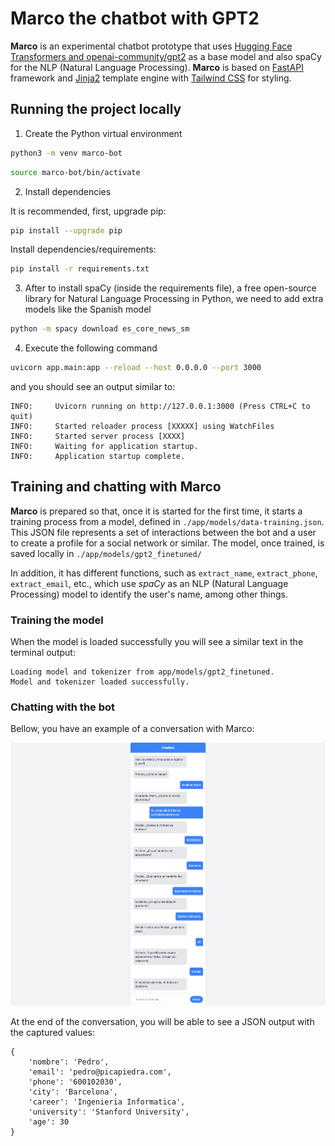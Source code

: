 # Marco the chatbot with GPT2

**Marco** is an experimental chatbot prototype that uses [Hugging Face Transformers and openai-community/gpt2](https://huggingface.co/openai-community/gpt2) as a base model and also spaCy for the NLP (Natural Language Processing). **Marco** is based on [FastAPI](https://fastapi.tiangolo.com/) framework and [Jinja2](https://jinja.palletsprojects.com/en/3.0.x/) template engine with [Tailwind CSS](https://tailwindcss.com/) for styling.

## Running the project locally

1. Create the Python virtual environment

```sh
python3 -m venv marco-bot
```

```sh
source marco-bot/bin/activate
```

2. Install dependencies

It is recommended, first, upgrade pip:
```sh
pip install --upgrade pip
```

Install dependencies/requirements:
```sh
pip install -r requirements.txt
```

3. After to install spaCy (inside the requirements file), a free open-source library for Natural Language Processing in Python, we need to add extra models like the Spanish model

```sh
python -m spacy download es_core_news_sm
```

4. Execute the following command

```sh
uvicorn app.main:app --reload --host 0.0.0.0 --port 3000
```

and you should see an output similar to:

```
INFO:     Uvicorn running on http://127.0.0.1:3000 (Press CTRL+C to quit)
INFO:     Started reloader process [XXXXX] using WatchFiles
INFO:     Started server process [XXXX]
INFO:     Waiting for application startup.
INFO:     Application startup complete.
```

## Training and chatting with Marco

**Marco** is prepared so that, once it is started for the first time, it starts a training process from a model, defined in ```./app/models/data-training.json```. This JSON file represents a set of interactions between the bot and a user to create a profile for a social network or similar. The model, once trained, is saved locally in ```./app/models/gpt2_finetuned/```

In addition, it has different functions, such as ```extract_name```, ```extract_phone```, ```extract_email```, etc., which use *spaCy* as an NLP (Natural Language Processing) model to identify the user's name, among other things.

### Training the model

When the model is loaded successfully you will see a similar text in the terminal output:

```
Loading model and tokenizer from app/models/gpt2_finetuned.
Model and tokenizer loaded successfully.
```

### Chatting with the bot

Bellow, you have an example of a conversation with Marco:

![Marco conversation example](chatbot-example-conversation.png)

At the end of the conversation, you will be able to see a JSON output with the captured values:

```
{
    'nombre': 'Pedro', 
    'email': 'pedro@picapiedra.com', 
    'phone': '600102030', 
    'city': 'Barcelona', 
    'career': 'Ingenieria Informatica', 
    'university': 'Stanford University', 
    'age': 30
}
```